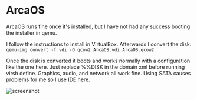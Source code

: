 # ArcaOS
ArcaOS runs fine once it's installed, but I have not had any success booting the installer in qemu.  
  
I follow the instructions to install in VirtualBox. Afterwards I convert the disk:  
`qemu-img convert -f vdi -O qcow2 ArcaOS.vdi ArcaOS.qcow2`   

Once the disk is converted it boots and works normally with a configuration like the one here. Just replace %%DISK in the domain xml before running virsh define. Graphics, audio, and network all work fine. Using SATA causes problems for me so I use IDE here.

![screenshot](https://github.com/jmontleon/libvirt-configs/blob/main/ArcaOS/screenshot.png?raw=true)
